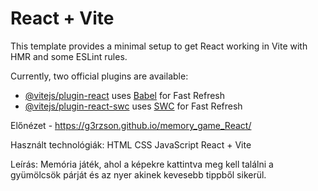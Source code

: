 # React + Vite

This template provides a minimal setup to get React working in Vite with HMR and some ESLint rules.

Currently, two official plugins are available:

- [@vitejs/plugin-react](https://github.com/vitejs/vite-plugin-react/blob/main/packages/plugin-react/README.md) uses [Babel](https://babeljs.io/) for Fast Refresh
- [@vitejs/plugin-react-swc](https://github.com/vitejs/vite-plugin-react-swc) uses [SWC](https://swc.rs/) for Fast Refresh
  
Előnézet - https://g3rzson.github.io/memory_game_React/

Használt technológiák: HTML CSS JavaScript React + Vite

Leírás: Memória játék, ahol a képekre kattintva meg kell találni a gyümölcsök párját és az nyer akinek kevesebb tippből sikerül.
